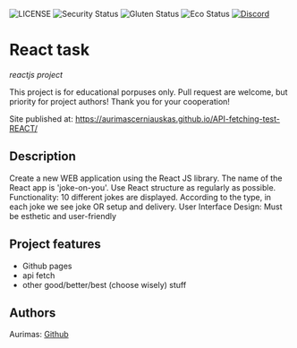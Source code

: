 ![LICENSE](https://img.shields.io/badge/license-MIT-blue.svg?style=flat-square)
![Security Status](https://img.shields.io/security-headers?label=Security&url=https%3A%2F%2Fgithub.com&style=flat-square)
![Gluten Status](https://img.shields.io/badge/Gluten-Free-green.svg)
![Eco Status](https://img.shields.io/badge/ECO-Friendly-green.svg)
[![Discord](https://discord.com/api/guilds/571393319201144843/widget.png)](https://discord.gg/dRwW4rw)

# React task

_reactjs project_

This project is for educational porpuses only. Pull request are welcome, but priority for project authors! Thank you for your cooperation!

Site published at: https://aurimascerniauskas.github.io/API-fetching-test-REACT/

## Description

Create a new WEB application using the React JS library.
The name of the React app is 'joke-on-you'.
Use React structure as regularly as possible. 
Functionality: 10 different jokes are displayed. According to the type, in each joke we see joke OR setup and delivery. User Interface Design: Must be esthetic and user-friendly

## Project features

-   Github pages
-   api fetch
-   other good/better/best (choose wisely) stuff

## Authors

Aurimas: [Github](https://github.com/AurimasCerniauskas)